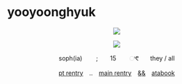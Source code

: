 # yooyoonghyuk
<div id="header" align="center">

<img src="[https://64.media.tumblr.com/d2686b537da6e540ea81697087c92308/9daddf923761f6ec-14/s500x750/da5535c09aa2b17e89e908ec92f0e1eb179da958.gifv](https://files.catbox.moe/etpjsw.gif)"> 

<p align="center"

<p align="center">
<img src="https://files.catbox.moe/no9tl3.png" />
</p>

<div id="header" align="center">


soph(ia)  　　;　　15ㅤ　 ಿ᱖　ㅤthey / all
</p>

[pt rentry](https://rentry.co/fries)　..　[main rentry](https://rentry.co/soph) ⠀&͟&͟⠀ [atabook](https://yoojoonghyuk.atabook.org/)
</p>

<p align="center"
